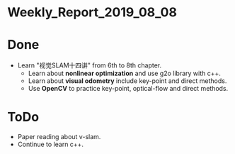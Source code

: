 Weekly_Report_2019_08_08
====

# Done

+ Learn "视觉SLAM十四讲" from 6th to 8th chapter.
	- Learn about **nonlinear optimization** and use g2o library with c++.
	- Learn about **visual odometry** include key-point and direct methods. 
	- Use **OpenCV** to practice key-point, optical-flow and direct methods.
# ToDo

+ Paper reading about v-slam.
+ Continue to learn c++.
